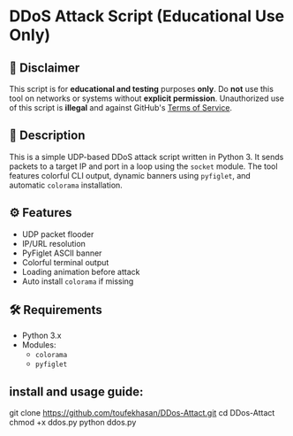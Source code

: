 # DDoS Attack Script (Educational Use Only)


## 🚨 Disclaimer
This script is for **educational and testing** purposes **only**. Do **not** use this tool on networks or systems without **explicit permission**. Unauthorized use of this script is **illegal** and against GitHub's [Terms of Service](https://docs.github.com/en/site-policy).

## 📜 Description

This is a simple UDP-based DDoS attack script written in Python 3. It sends packets to a target IP and port in a loop using the `socket` module. The tool features colorful CLI output, dynamic banners using `pyfiglet`, and automatic `colorama` installation.

## ⚙️ Features
- UDP packet flooder
- IP/URL resolution
- PyFiglet ASCII banner
- Colorful terminal output
- Loading animation before attack
- Auto install `colorama` if missing
## 🛠️ Requirements

- Python 3.x
- Modules:
  - `colorama`
  - `pyfiglet`
 
## install and usage guide:
git clone https://github.com/toufekhasan/DDos-Attact.git
cd DDos-Attact
chmod +x ddos.py
python ddos.py

